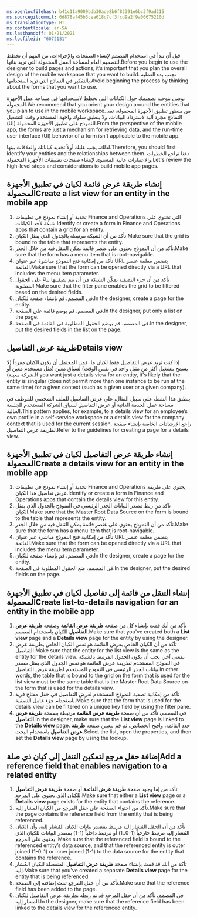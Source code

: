 ```yaml
---
ms.openlocfilehash: b41c11a9009bdb30ade8b6f83391e6bc3f9ad215
ms.sourcegitcommit: 6d878af45b3cea618d7cf3fcd9a2f9a06675210d
ms.translationtype: HT
ms.contentlocale: ar-SA
ms.lasthandoff: 01/21/2021
ms.locfileid: "6072131"
---
```

<span data-ttu-id="df6f2-101">قبل أن تبدأ في استخدام المصمم لإنشاء الصفحات والإجراءات، من المهم أن تخطط للتصميم العام لمساحة العمل المحمولة التي تريد بنائها.</span><span class="sxs-lookup"><span data-stu-id="df6f2-101">Before you begin to use the designer to build pages and actions, it’s important that you plan the overall design of the mobile workspace that you want to build.</span></span> <span data-ttu-id="df6f2-102">تجنب بدء العملية بالتفكير في النماذج التي تريد استخدامها.</span><span class="sxs-lookup"><span data-stu-id="df6f2-102">Avoid beginning the process by thinking about the forms that you want to use.</span></span>

<span data-ttu-id="df6f2-103">نوصي بتوجيه تصميمك حول الكيانات التي تخطط لاستخدامها في مساحة عمل الأجهزة المحمولة.</span><span class="sxs-lookup"><span data-stu-id="df6f2-103">We recommend that you orient your design around the entities that you plan to use in the mobile workspace.</span></span> <span data-ttu-id="df6f2-104">من منظور تطبيق الأجهزة المحمولة، تعد النماذج مجرد آلية لاسترداد البيانات، ولا ينطبق سلوك واجهة المستخدم وقت التشغيل (UI) للنموذج على تطبيق الأجهزة المحمولة.</span><span class="sxs-lookup"><span data-stu-id="df6f2-104">From the perspective of the mobile app, the forms are just a mechanism for retrieving data, and the run-time user interface (UI) behavior of a form isn't applicable to the mobile app.</span></span> 

<span data-ttu-id="df6f2-105">لذلك، يجب عليك أولاً تحديد كياناتك والعلاقات بينها.</span><span class="sxs-lookup"><span data-stu-id="df6f2-105">Therefore, you should first identify your entities and the relationships between them.</span></span> <span data-ttu-id="df6f2-106">دعنا نراجع الخطوات والاعتبارات عالية المستوى لإنشاء صفحات تطبيقات الأجهزة المحمولة.</span><span class="sxs-lookup"><span data-stu-id="df6f2-106">Let's review the high-level steps and considerations to build mobile app pages.</span></span>

## <a name="create-a-list-view-for-an-entity-in-the-mobile-app"></a><span data-ttu-id="df6f2-107">إنشاء طريقة عرض قائمة لكيان في تطبيق الأجهزة المحمولة</span><span class="sxs-lookup"><span data-stu-id="df6f2-107">Create a list view for an entity in the mobile app</span></span>
1.  <span data-ttu-id="df6f2-108">تحديد أو إنشاء نموذج في تطبيقات Finance and Operations التي تحتوي على شبكة لأحد الكيانات.</span><span class="sxs-lookup"><span data-stu-id="df6f2-108">Identify or create a form in Finance and Operations apps that contain a grid for an entity.</span></span>
2.  <span data-ttu-id="df6f2-109">تأكد من أن الشبكة مرتبطة بالجدول الذي يمثل الكيان.</span><span class="sxs-lookup"><span data-stu-id="df6f2-109">Make sure that the grid is bound to the table that represents the entity.</span></span>
3.  <span data-ttu-id="df6f2-110">تأكد من أن النموذج يحتوي على عنصر قائمة يمكن التنقل فيه من خلال الجذر.</span><span class="sxs-lookup"><span data-stu-id="df6f2-110">Make sure that the form has a menu item that is root-navigable.</span></span>
4.  <span data-ttu-id="df6f2-111">تأكد من إمكانية فتح النموذج مباشرة عبر عنوان URL يتضمن معلمة عنصر القائمة.</span><span class="sxs-lookup"><span data-stu-id="df6f2-111">Make sure that the form can be opened directly via a URL that includes the menu item parameter.</span></span>
5.  <span data-ttu-id="df6f2-112">تأكد من أن جزء التصفية يمكّن الشبكة من أن تتم تصفيتها بناءً على الحقول المطلوبة.</span><span class="sxs-lookup"><span data-stu-id="df6f2-112">Make sure that the filter pane enables the grid to be filtered based on the desired fields.</span></span>
6.  <span data-ttu-id="df6f2-113">في المصمم، قم بإنشاء صفحة للكيان.</span><span class="sxs-lookup"><span data-stu-id="df6f2-113">In the designer, create a page for the entity.</span></span>
7.  <span data-ttu-id="df6f2-114">في المصمم، قم بوضع قائمة على الصفحة.</span><span class="sxs-lookup"><span data-stu-id="df6f2-114">In the designer, put only a list on the page.</span></span>
8.  <span data-ttu-id="df6f2-115">في المصمم، قم بوضع الحقول المطلوبة في القائمة في الصفحة.</span><span class="sxs-lookup"><span data-stu-id="df6f2-115">In the designer, put the desired fields in the list on the page.</span></span>

## <a name="details-view"></a><span data-ttu-id="df6f2-116">طريقة عرض التفاصيل</span><span class="sxs-lookup"><span data-stu-id="df6f2-116">Details view</span></span>
<span data-ttu-id="df6f2-117">إذا كنت تريد عرض التفاصيل فقط لكيان ما، فمن المحتمل أن يكون الكيان مفرداً (لا يسمح بتشغيل أكثر من مثيل واحد في نفس الوقت) لسياق معين (مثل مستخدم معين أو شركة معينة).</span><span class="sxs-lookup"><span data-stu-id="df6f2-117">If you want just a details view for an entity, it's likely that the entity is singular (does not permit more than one instance to be run at the same time) for a given context (such as a given user or a given company).</span></span> 

<span data-ttu-id="df6f2-118">ينطبق هذا النمط، على سبيل المثال، على عرض التفاصيل للملف الشخصي للموظف في مساحة عمل الخدمة الذاتية أو عرض التفاصيل لسياق الشركة المستخدم للجلسة الحالية.</span><span class="sxs-lookup"><span data-stu-id="df6f2-118">This pattern applies, for example, to a details view for an employee’s own profile in a self-service workspace or a details view for the company context that is used for the current session.</span></span> <span data-ttu-id="df6f2-119">راجع الإرشادات الخاصة بإنشاء صفحة لطريقة عرض التفاصيل.</span><span class="sxs-lookup"><span data-stu-id="df6f2-119">Refer to the guidelines for creating a page for a details view.</span></span>

## <a name="create-a-details-view-for-an-entity-in-the-mobile-app"></a><span data-ttu-id="df6f2-120">إنشاء طريقة عرض التفاصيل لكيان في تطبيق الأجهزة المحمولة</span><span class="sxs-lookup"><span data-stu-id="df6f2-120">Create a details view for an entity in the mobile app</span></span>

1.  <span data-ttu-id="df6f2-121">تحديد أو إنشاء نموذج في تطبيقات Finance and Operations يحتوي على طريقة عرض تفاصيل هذا الكيان.</span><span class="sxs-lookup"><span data-stu-id="df6f2-121">Identify or create a form in Finance and Operations apps that contain the details view for this entity.</span></span>
2.  <span data-ttu-id="df6f2-122">تاكد من ربط مصدر البيانات الجذر الرئيسي في النموذج بالجدول الذي يمثل الكيان.</span><span class="sxs-lookup"><span data-stu-id="df6f2-122">Make sure that the Master Root Data Source on the form is bound to the table that represents the entity.</span></span>
3.  <span data-ttu-id="df6f2-123">تأكد من أن النموذج يحتوي على عنصر قائمة يمكن التنقل فيه من خلال الجذر.</span><span class="sxs-lookup"><span data-stu-id="df6f2-123">Make sure that the form has a menu item that is root-navigable.</span></span>
4.  <span data-ttu-id="df6f2-124">تأكد من إمكانية فتح النموذج مباشرة عبر عنوان URL يتضمن معلمة عنصر القائمة.</span><span class="sxs-lookup"><span data-stu-id="df6f2-124">Make sure that the form can be opened directly via a URL that includes the menu item parameter.</span></span>
5.  <span data-ttu-id="df6f2-125">في المصمم، قم بإنشاء صفحة للكيان.</span><span class="sxs-lookup"><span data-stu-id="df6f2-125">In the designer, create a page for the entity.</span></span>
6.  <span data-ttu-id="df6f2-126">في المصمم، ضع الحقول المطلوبة في الصفحة.</span><span class="sxs-lookup"><span data-stu-id="df6f2-126">In the designer, put the desired fields on the page.</span></span>

## <a name="create-list-to-details-navigation-for-an-entity-in-the-mobile-app"></a><span data-ttu-id="df6f2-127">إنشاء التنقل من قائمة إلى تفاصيل لكيان في تطبيق الأجهزة المحمولة</span><span class="sxs-lookup"><span data-stu-id="df6f2-127">Create list-to-details navigation for an entity in the mobile app</span></span>
1.  <span data-ttu-id="df6f2-128">تأكد من أنك قمت بإنشاء كل من صفحة **طريقة عرض القائمة** وصفحة **طريقة عرض التفاصيل** للكيان باستخدام المصمم.</span><span class="sxs-lookup"><span data-stu-id="df6f2-128">Make sure that you've created both a **List view** page and a **Details view** page for the entity by using the designer.</span></span>
2.  <span data-ttu-id="df6f2-129">تأكد من أن الكيان الخاص بعرض القائمة هو نفس الكيان الخاص بطريقة عرض التفاصيل.</span><span class="sxs-lookup"><span data-stu-id="df6f2-129">Make sure that the entity for the list view is the same as the entity for the details view.</span></span> <span data-ttu-id="df6f2-130">بمعنى آخر، يجب أن يكون الجدول المرتبط بالشبكة في النموذج المستخدم لطريقة عرض القائمة هو نفس الجدول الذي يمثل مصدر بيانات الجذر الرئيسي في النموذج المستخدم لطريقة عرض التفاصيل.</span><span class="sxs-lookup"><span data-stu-id="df6f2-130">In other words, the table that is bound to the grid on the form that is used for the list view must be the same table that is the Master Root Data Source on the form that is used for the details view.</span></span>
3.  <span data-ttu-id="df6f2-131">تأكد من إمكانية تصفية النموذج المستخدم لعرض التفاصيل في حقل مفتاح فريد باستخدام جزء عامل التصفية.</span><span class="sxs-lookup"><span data-stu-id="df6f2-131">Make sure that the form that is used for the details view can be filtered on a unique key field by using the filter pane.</span></span>
4.  <span data-ttu-id="df6f2-132">في المصمم، تأكد من أن صفحة **طريقة عرض القائمة** مرتبطة بصفحة **طريقة عرض التفاصيل**.</span><span class="sxs-lookup"><span data-stu-id="df6f2-132">In the designer, make sure that the **List view** page is linked to the **Details view** page.</span></span> <span data-ttu-id="df6f2-133">حدد القائمة، وافتح الخصائص، ثم قم بتعيين صفحة **طريقة عرض التفاصيل** باستخدام البحث.</span><span class="sxs-lookup"><span data-stu-id="df6f2-133">Select the list, open the properties, and then set the **Details view** page by using the lookup.</span></span>


## <a name="add-a-reference-field-that-enables-navigation-to-a-related-entity"></a><span data-ttu-id="df6f2-134">إضافة حقل مرجع لتمكين التنقل إلى كيان ذي صلة</span><span class="sxs-lookup"><span data-stu-id="df6f2-134">Add a reference field that enables navigation to a related entity</span></span>

1.  <span data-ttu-id="df6f2-135">تأكد من إما وجود صفحة **طريقة عرض القائمة** أو صفحة **طريقة عرض التفاصيل** للكيان الذي يحتوي على المرجع.</span><span class="sxs-lookup"><span data-stu-id="df6f2-135">Make sure that either a **List view** page or a **Details view** page exists for the entity that contains the reference.</span></span>
2.  <span data-ttu-id="df6f2-136">تأكد من احتواء الصفحة على حقل المرجع من الكيان المشار إليه.</span><span class="sxs-lookup"><span data-stu-id="df6f2-136">Make sure that the page contains the reference field from the entity that is being referenced.</span></span>
3.  <span data-ttu-id="df6f2-137">تأكد من أن الحقل المُشار إليه مرتبط بمصدر بيانات الكيان المُشار إليه، وأن الكيان المُشار إليه مرتبط خارجياً (1-0..1) أو مرتبط داخلياً (1-1) بمصدر البيانات للكيان الذي يحتوي على المرجع .</span><span class="sxs-lookup"><span data-stu-id="df6f2-137">Make sure that the referenced field is bound to the referenced entity’s data source, and that the referenced entity is outer joined (1-0..1) or inner joined (1-1) to the data source for the entity that contains the reference.</span></span>
4.  <span data-ttu-id="df6f2-138">تأكد من أنك قد قمت بإنشاء صفحة **طريقة عرض التفاصيل** المنفصلة للكيان المُشار إليه.</span><span class="sxs-lookup"><span data-stu-id="df6f2-138">Make sure that you've created a separate **Details view** page for the entity that is being referenced.</span></span>
5.  <span data-ttu-id="df6f2-139">تأكد من أن حقل المرجع تمت إضافته إلى الصفحة.</span><span class="sxs-lookup"><span data-stu-id="df6f2-139">Make sure that the reference field has been added to the page.</span></span>
6.  <span data-ttu-id="df6f2-140">في المصمم، تأكد من أن حقل المرجع قد تم ربطه بطريقة عرض التفاصيل للكيان المشار إليه.</span><span class="sxs-lookup"><span data-stu-id="df6f2-140">In the designer, make sure that the reference field has been linked to the details view for the referenced entity.</span></span>

 
